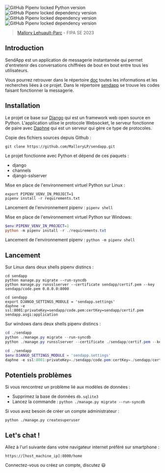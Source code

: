 ![GitHub Pipenv locked Python version](https://img.shields.io/github/pipenv/locked/python-version/MalloryLP/sendapp)
![GitHub Pipenv locked dependency version](https://img.shields.io/github/pipenv/locked/dependency-version/MalloryLP/sendapp/django)
![GitHub Pipenv locked dependency version](https://img.shields.io/github/pipenv/locked/dependency-version/MalloryLP/sendapp/channels)
![GitHub Pipenv locked dependency version](https://img.shields.io/github/pipenv/locked/dependency-version/MalloryLP/sendapp/django-sslserver)

> [Mallory Lehuault-Parc](https://github.com/MalloryLP) - FIPA SE 2023

## Introduction

SendApp est un application de messagerie instantannée qui permet d'entretenir des conversations chiffrées de bout en bout entre tous les utilisateurs.  

Vous pourrez retrouver dans le répertoire [doc](https://github.com/MalloryLP/sendapp/tree/main/doc) toutes les informations et les recherches liées à ce projet. Dans le répertoire [sendapp](https://github.com/MalloryLP/sendapp/tree/main/sendapp) se trouve les codes faisant fonctionner la messagerie. 

## Installation

Le projet ce base sur [Django](https://www.djangoproject.com/) qui est un framework web open source en Python. L'application utlise le protocole Websocket, le serveur fonctionne de paire avec [Daphne](https://github.com/django/daphne) qui est un serveur qui gère ce type de protocoles.

Copie des fichiers sources depuis Github :
```
git clone https://github.com/MalloryLP/sendapp.git
```

Le projet fonctionne avec Python et dépend de ces paquets :
- django
- channels
- django-sslserver

Mise en place de l'environnement virtuel Python sur Linux :
```shell
export PIPENV_VENV_IN_PROJECT=1
pipenv install -r requirements.txt
```
Lancement de l'environnement pipenv : `pipenv shell`

Mise en place de l'environnement virtuel Python sur Windows:
```powershell
$env:PIPENV_VENV_IN_PROJECT=1
python -m pipenv install -r ./requirements.txt
```
Lancement de l'environnement pipenv : `python -m pipenv shell`

## Lancement

Sur Linux dans deux shells pipenv distincs :
```shell
cd sendapp
python manage.py migrate --run-syncdb
python manage.py runsslserver --certificate sendapp/certif.pem --key sendapp/code.pem 0.0.0.0:8000
```

```shell
cd sendapp
export DJANGO_SETTINGS_MODULE = 'sendapp.settings'
daphne -e ssl:8001:privateKey=sendapp/code.pem:certKey=sendapp/certif.pem sendapp.asgi:application
```

Sur windows dans deux shells pipenv distincs :
```powershell
cd ./sendapp
python ./manage.py migrate --run-syncdb
python ./manage.py runsslserver --certificate ./sendapp/certif.pem --key ./sendapp/code.pem 0.0.0.0:8000
```

```powershell
cd ./sendapp
$env:DJANGO_SETTINGS_MODULE = 'sendapp.settings'
daphne -e ssl:8001:privateKey=./sendapp/code.pem:certKey=./sendapp/certif.pem sendapp.asgi:application
```

## Potentiels problèmes

Si vous rencontrez un problème lié aux modèles de données :
- Supprimez la base de données `db.sqlite3`
- Lancez la commande : `python ./manage.py migrate --run-syncdb`

Si vous avez besoin de créer un compte administrateur :
```shell
python ./manage.py createsuperuser
```

## Let's chat !

Allez à l'url suivante dans votre navigateur internet préféré sur smartphone :

```url
https://[host_machine_ip]:8000/home
```

Connectez-vous ou créez un compte, discutez :smiley:
